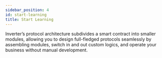 ```yaml
---
sidebar_position: 4
id: start-learning
title: Start Learning
---
```


Inverter’s protocol architecture subdivides a smart contract into smaller modules, allowing you to design full-fledged protocols seamlessly by assembling modules, switch in and out custom logics, and operate your business without manual development.
